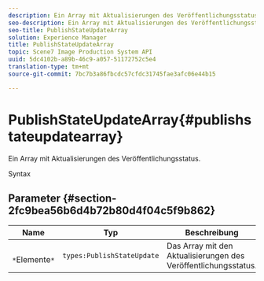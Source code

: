 ```yaml
---
description: Ein Array mit Aktualisierungen des Veröffentlichungsstatus.
seo-description: Ein Array mit Aktualisierungen des Veröffentlichungsstatus.
seo-title: PublishStateUpdateArray
solution: Experience Manager
title: PublishStateUpdateArray
topic: Scene7 Image Production System API
uuid: 5dc4102b-a89b-46c9-a057-51172752c5e4
translation-type: tm+mt
source-git-commit: 7bc7b3a86fbcdc57cfdc31745fae3afc06e44b15

---
```



# PublishStateUpdateArray{#publishstateupdatearray}

Ein Array mit Aktualisierungen des Veröffentlichungsstatus.

Syntax

## Parameter {#section-2fc9bea56b6d4b72b80d4f04c5f9b862}

| Name | Typ | Beschreibung |
|---|---|---|
| ` *`Elemente`*` | `types:PublishStateUpdate` | Das Array mit den Aktualisierungen des Veröffentlichungsstatus. |

